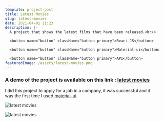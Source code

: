 ```yaml
---
template: project-post
title: Latest Movies
slug: latest-movies
date: 2021-04-01 11:23
description: |-
  A project that shows the latest films that have been released.<br/>

  <button name="button" className="button primary">React JS</button>

  <button name="button" className="button primary">Material-ui</button>

  <button name="button" className="button primary">API</button>
featuredImage: /assets/latest-movies.png
---
```

### A demo of the project is available on this link : [latest movies](https://latest-movies.netlify.app/)

I did this project to apply for a job in a company, it was successful and it was the first time I used [material-ui](https://material-ui.com/).


![latest movies](/assets/latest-movies-1.jpg)


![latest movies](/assets/latest-movies-2.jpg)
